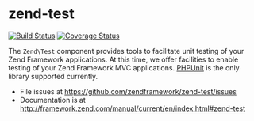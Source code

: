 # zend-test

[![Build Status](https://secure.travis-ci.org/zendframework/zend-test.svg?branch=master)](https://secure.travis-ci.org/zendframework/zend-test)
[![Coverage Status](https://coveralls.io/repos/zendframework/zend-test/badge.svg?branch=master)](https://coveralls.io/r/zendframework/zend-test?branch=master)

The `Zend\Test` component provides tools to facilitate unit testing of your Zend
Framework applications. At this time, we offer facilities to enable testing of
your Zend Framework MVC applications. [PHPUnit](https://phpunit.de/) is the only
library supported currently.


- File issues at https://github.com/zendframework/zend-test/issues
- Documentation is at http://framework.zend.com/manual/current/en/index.html#zend-test
